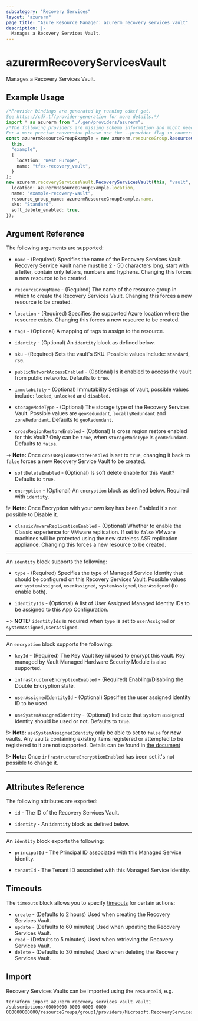 ```yaml
---
subcategory: "Recovery Services"
layout: "azurerm"
page_title: "Azure Resource Manager: azurerm_recovery_services_vault"
description: |-
  Manages a Recovery Services Vault.
---
```


# azurermRecoveryServicesVault

Manages a Recovery Services Vault.

## Example Usage

```typescript
/*Provider bindings are generated by running cdktf get.
See https://cdk.tf/provider-generation for more details.*/
import * as azurerm from "./.gen/providers/azurerm";
/*The following providers are missing schema information and might need manual adjustments to synthesize correctly: azurerm.
For a more precise conversion please use the --provider flag in convert.*/
const azurermResourceGroupExample = new azurerm.resourceGroup.ResourceGroup(
  this,
  "example",
  {
    location: "West Europe",
    name: "tfex-recovery_vault",
  }
);
new azurerm.recoveryServicesVault.RecoveryServicesVault(this, "vault", {
  location: azurermResourceGroupExample.location,
  name: "example-recovery-vault",
  resource_group_name: azurermResourceGroupExample.name,
  sku: "Standard",
  soft_delete_enabled: true,
});

```

## Argument Reference

The following arguments are supported:

*   `name` - (Required) Specifies the name of the Recovery Services Vault. Recovery Service Vault name must be 2 - 50 characters long, start with a letter, contain only letters, numbers and hyphens. Changing this forces a new resource to be created.

*   `resourceGroupName` - (Required) The name of the resource group in which to create the Recovery Services Vault. Changing this forces a new resource to be created.

*   `location` - (Required) Specifies the supported Azure location where the resource exists. Changing this forces a new resource to be created.

*   `tags` - (Optional) A mapping of tags to assign to the resource.

*   `identity` - (Optional) An `identity` block as defined below.

*   `sku` - (Required) Sets the vault's SKU. Possible values include: `standard`, `rs0`.

*   `publicNetworkAccessEnabled` - (Optional) Is it enabled to access the vault from public networks. Defaults to `true`.

*   `immutability` - (Optional) Immutability Settings of vault, possible values include: `locked`, `unlocked` and `disabled`.

*   `storageModeType` - (Optional) The storage type of the Recovery Services Vault. Possible values are `geoRedundant`, `locallyRedundant` and `zoneRedundant`. Defaults to `geoRedundant`.

*   `crossRegionRestoreEnabled` - (Optional) Is cross region restore enabled for this Vault? Only can be `true`, when `storageModeType` is `geoRedundant`. Defaults to `false`.

\-> **Note:** Once `crossRegionRestoreEnabled` is set to `true`, changing it back to `false` forces a new Recovery Service Vault to be created.

*   `softDeleteEnabled` - (Optional) Is soft delete enable for this Vault? Defaults to `true`.

*   `encryption` - (Optional) An `encryption` block as defined below. Required with `identity`.

!> **Note:** Once Encryption with your own key has been Enabled it's not possible to Disable it.

* `classicVmwareReplicationEnabled` - (Optional) Whether to enable the Classic experience for VMware replication. If set to `false` VMware machines will be protected using the new stateless ASR replication appliance. Changing this forces a new resource to be created.

***

An `identity` block supports the following:

*   `type` - (Required) Specifies the type of Managed Service Identity that should be configured on this Recovery Services Vault. Possible values are `systemAssigned`, `userAssigned`, `systemAssigned,UserAssigned` (to enable both).

*   `identityIds` - (Optional) A list of User Assigned Managed Identity IDs to be assigned to this App Configuration.

\~> **NOTE:** `identityIds` is required when `type` is set to `userAssigned` or `systemAssigned,UserAssigned`.

***

An `encryption` block supports the following:

*   `keyId` - (Required) The Key Vault key id used to encrypt this vault. Key managed by Vault Managed Hardware Security Module is also supported.

*   `infrastructureEncryptionEnabled` - (Required) Enabling/Disabling the Double Encryption state.

*   `userAssignedIdentityId` - (Optional) Specifies the user assigned identity ID to be used.

*   `useSystemAssignedIdentity` - (Optional) Indicate that system assigned identity should be used or not. Defaults to `true`.

!> **Note:** `useSystemAssignedIdentity` only be able to set to `false` for **new** vaults. Any vaults containing existing items registered or attempted to be registered to it are not supported. Details can be found in [the document](https://learn.microsoft.com/en-us/azure/backup/encryption-at-rest-with-cmk?tabs=portal#before-you-start)

!> **Note:** Once `infrastructureEncryptionEnabled` has been set it's not possible to change it.

***

## Attributes Reference

The following attributes are exported:

*   `id` - The ID of the Recovery Services Vault.

*   `identity` - An `identity` block as defined below.

***

An `identity` block exports the following:

*   `principalId` - The Principal ID associated with this Managed Service Identity.

*   `tenantId` - The Tenant ID associated with this Managed Service Identity.

## Timeouts

The `timeouts` block allows you to specify [timeouts](https://www.terraform.io/language/resources/syntax#operation-timeouts) for certain actions:

* `create` - (Defaults to 2 hours) Used when creating the Recovery Services Vault.
* `update` - (Defaults to 60 minutes) Used when updating the Recovery Services Vault.
* `read` - (Defaults to 5 minutes) Used when retrieving the Recovery Services Vault.
* `delete` - (Defaults to 30 minutes) Used when deleting the Recovery Services Vault.

## Import

Recovery Services Vaults can be imported using the `resourceId`, e.g.

```console
terraform import azurerm_recovery_services_vault.vault1 /subscriptions/00000000-0000-0000-0000-000000000000/resourceGroups/group1/providers/Microsoft.RecoveryServices/vaults/vault1
```
